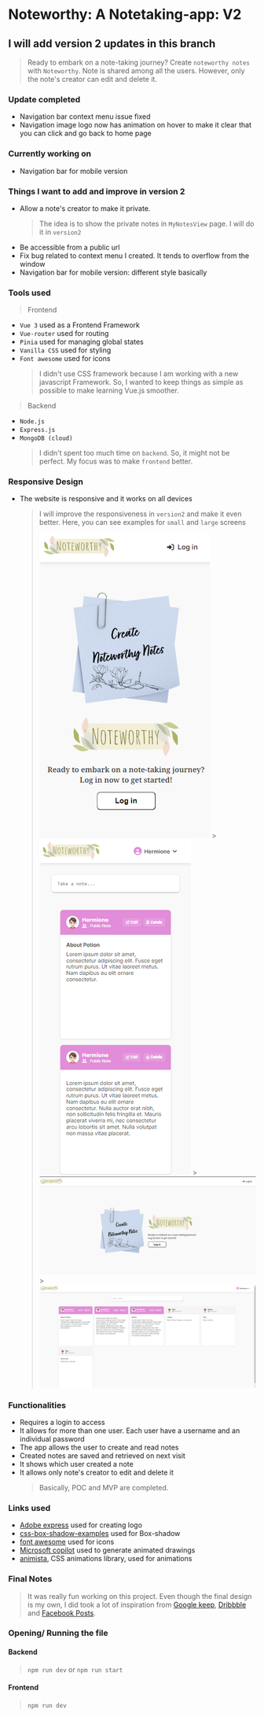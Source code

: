 # Noteworthy: A Notetaking-app: V2

## I will add version 2 updates in this branch

> Ready to embark on a note-taking journey? Create `noteworthy notes` with `Noteworthy`. Note is shared among all the users. However, only the note's creator can edit and delete it.

### Update completed

- Navigation bar context menu issue fixed
- Navigation image logo now has animation on hover to make it clear that you can click and go back to home page

### Currently working on

- Navigation bar for mobile version

### Things I want to add and improve in version 2

- Allow a note's creator to make it private.
  > The idea is to show the private notes in `MyNotesView` page. I will do it in `version2`
- Be accessible from a public url
- Fix bug related to context menu I created. It tends to overflow from the window
- Navigation bar for mobile version: different style basically

### Tools used

> Frontend

- `Vue 3` used as a Frontend Framework
- `Vue-router` used for routing
- `Pinia` used for managing global states
- `Vanilla CSS` used for styling
- `Font awesome` used for icons
  > I didn't use CSS framework because I am working with a new javascript Framework. So, I wanted to keep things as simple as possible to make learning Vue.js smoother.

> Backend

- `Node.js`
- `Express.js`
- `MongoDB (cloud)`
  > I didn't spent too much time on `backend`. So, it might not be perfect. My focus was to make `frontend` better.

### Responsive Design

- The website is responsive and it works on all devices
  > I will improve the responsiveness in `version2` and make it even better.
  > Here, you can see examples for `small` and `large` screens
  >
  > ![welcome small screen](./frontend/public/readmeAssets/welcomeMobile.png) > ![Home small screen](./frontend/public/readmeAssets/homeMobile.png) > ![welcome large screen](./frontend/public/readmeAssets/welcome.png) > ![Home large screen](./frontend/public/readmeAssets/home.png)

### Functionalities

- Requires a login to access
- It allows for more than one user. Each user have a username and an individual password
- The app allows the user to create and read notes
- Created notes are saved and retrieved on next visit
- It shows which user created a note
- It allows only note's creator to edit and delete it
  > Basically, POC and MVP are completed.

### Links used

- [Adobe express](https://new.express.adobe.com/) used for creating logo
- [css-box-shadow-examples](https://getcssscan.com/css-box-shadow-examples) used for Box-shadow
- [font awesome](https://fontawesome.com/) used for icons
- [Microsoft copilot](https://copilot.microsoft.com/) used to generate animated drawings
- [animista](https://animista.net/), CSS animations library, used for animations

### Final Notes

> It was really fun working on this project. Even though the final design is my own, I did took a lot of inspiration from [Google keep](https://keep.google.com/), [Dribbble](https://dribbble.com/) and [Facebook Posts](https://www.facebook.com/).

### Opening/ Running the file

#### Backend

> `npm run dev` or `npm run start`

#### Frontend

> `npm run dev`
